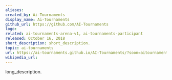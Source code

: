 ```yaml
---
aliases: 
created_by: Ai-Tournaments
display_name: Ai-Tournaments
github_url: https://github.com/AI-Tournaments
logo: 
related: ai-tournaments-arena-v1, ai-tournaments-participant
released: October 16, 2018
short_description: short_description.
topic: ai-tournaments
url: https://ai-tournaments.github.io/AI-Tournaments/?soon=aitournaments.io
wikipedia_url: 
---
```

long_description.

